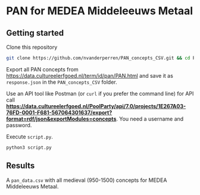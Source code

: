 # PAN for MEDEA Middeleeuws Metaal

## Getting started

Clone this repository

```bash
git clone https://github.com/nvanderperren/PAN_concepts_CSV.git && cd PAN_concepts_CSV
```

Export all PAN concepts from https://data.cultureelerfgoed.nl/term/id/pan/PAN.html and save it as `response.json` in the `PAN_concepts_CSV` folder.

Use an API tool like Postman (or `curl` if you prefer the command line) for API call __https://data.cultureelerfgoed.nl/PoolParty/api/7.0/projects/1E267A03-76FD-0001-F681-567064301637/export?format=rdf/json&exportModules=concepts__. You need a username and password.

Execute `script.py`.

```
python3 script.py
```

## Results

A `pan_data.csv` with all medieval (950-1500) concepts for MEDEA Middeleeuws Metaal.
